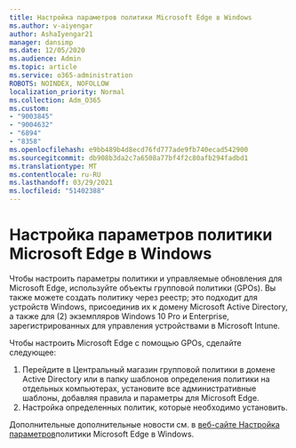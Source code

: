 ```yaml
---
title: Настройка параметров политики Microsoft Edge в Windows
ms.author: v-aiyengar
author: AshaIyengar21
manager: dansimp
ms.date: 12/05/2020
ms.audience: Admin
ms.topic: article
ms.service: o365-administration
ROBOTS: NOINDEX, NOFOLLOW
localization_priority: Normal
ms.collection: Adm_O365
ms.custom:
- "9003845"
- "9004632"
- "6894"
- "8358"
ms.openlocfilehash: e9bb489b4d8ecd76fd777ade9fb740ecad542900
ms.sourcegitcommit: db908b3da2c7a6508a77bf4f2c80afb294fadbd1
ms.translationtype: MT
ms.contentlocale: ru-RU
ms.lasthandoff: 03/29/2021
ms.locfileid: "51402388"
---
```

# <a name="configure-microsoft-edge-policy-settings-on-windows"></a>Настройка параметров политики Microsoft Edge в Windows

Чтобы настроить параметры политики и управляемые обновления для Microsoft Edge, используйте объекты групповой политики (GPOs). Вы также можете создать политику через реестр; это подходит для устройств Windows, присоединив их к домену Microsoft Active Directory, а также для (2) экземпляров Windows 10 Pro и Enterprise, зарегистрированных для управления устройствами в Microsoft Intune.

Чтобы настроить Microsoft Edge с помощью GPOs, сделайте следующее:

1. Перейдите в Центральный магазин групповой политики в домене Active Directory или в папку шаблонов определения политики на отдельных компьютерах, установите все административные шаблоны, добавляя правила и параметры для Microsoft Edge.
2. Настройка определенных политик, которые необходимо установить.

Дополнительные дополнительные новости см. в [веб-сайте Настройка параметров](https://go.microsoft.com/fwlink/?linkid=2135024)политики Microsoft Edge в Windows.
